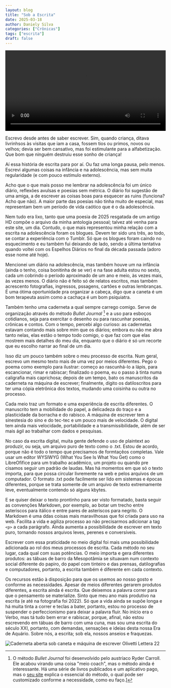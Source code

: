 ```yaml
---
layout: blog
title: "Sob a Escrita"
date: 2025-03-18
author: Daniely Silva
categories: ["Crônicas"]
tags: ["escrita"]
draft: false
---
```


<video width="100%" controls>
 <source src="/img/blog/Olivetti.mp4" type="video/mp4" alt="Sequência de escrita na máquina de escrever" title="Um minuto de escrita.">  
Este vídeo não é suportado pelo seu navegador.
</video>

Escrevo desde antes de saber escrever. Sim, quando criança, ditava livrinhsos às visitas que iam a casa, fossem tios ou primos, novos ou velhos; devia ser bem cansativo, mas foi estimulante para a alfabetização. Que bom que ninguém destruiu esse sonho de criança!

<!--more-->

Aí essa história de escrita para por aí. Ou faz uma longa pausa, pelo menos. Escrevi algumas coisas na infância e na adolescência, mas sem muita regularidade (e com pouco estímulo externo).

Acho que o que mais posso me lembrar na adolescência foi um único diário, reflexões avulsas e poesias sem métrica. O diário foi sugestão de uma amiga, a de escrever as coisas boas para esquecer as ruins (funciona? Acho que não). A maior parte das poesias não tinha muito de especial, mas representam bem um período de vida caótico que é o da adolescência.

Nem tudo era lixo, tanto que uma poesia de 2025 resgatada de um antigo HD compõe o arquivo da minha antologia pessoal; talvez até venha para este site, um dia. Contudo, o que mais representou minha relação com a escrita na adolescência foram os blogues. Devem ter sido uns três, ao todo, se contar a experiência com o Tumblr. Só que os blogues foram caindo no esquecimento e eu também fui deixando de lado, sendo a última tentativa quando voltei com os Espelhos Diários no final da década passada (adoro esse nome até hoje).

Mencionei um diário na adolescência, mas também houve um na infância (ainda o tenho, coisa bonitinha de se ver) e na fase adulta estou no sexto, cada um cobrindo o período aproximado de um ano e meio, às vezes mais, às vezes menos. O diário não é feito só de relatos escritos, mas também acrescento fotografias, ingressos, pssagens, cartões e outras lembranças. É uma ótima oportunidade pra organizar a cabeça, digo que a caneta é um bom terapeuta assim como a cachaça é um bom psiquiatra.

Também tenho uma caderneta a qual sempre carrego comigo. Serve de organização através do método *Bullet Journal* [^1] e a uso para esboços cotidianos, seja para exercitar o desenho ou para rascunhar poesias, crônicas e contos. Com o tempo, percebi algo curioso: as cadernetas estavam contando mais sobre mim que os diários; embora eu não me abra tanto nelas, elas estão o tempo todo comigo, o que faz com que elas mostrem mais detalhes do meu dia, enquanto que o diário é só um recorte que eu escolho narrar ao final de um dia.

Isso diz um pouco também sobre o meu processo de escrita. Num geral, escrevo um mesmo texto mais de uma vez por meios diferentes. Pego o poema como exemplo para ilustrar: começo ao rascunhá-lo a lápis, para escancionar, rimar e rabiscar; finalizado o poema, eu o passo à tinta numa caligrafia mais caprichosa; depois de um tempo, bato os manuscritos da caderneta na máquina de escrever; finalmente, digito os datiloscritos para ter uma cópia eletrônica dos textos, mudando uma coisinha ou outra no processo.

Cada meio traz um formato e uma experiência de escrita diferentes. O manuscrito tem a mobilidade do papel, a delicadeza do traço e a plasticidade da borracha e do rabisco. A máquina de escrever tem a sinestesia do sino e do tec-tec e um pouco mais de velocidade. O digital tem ainda mais velocidade, portabilidade e a transmissibilidade, além de ser mais ágil ao trabalhar com dados e pesquisas.

No caso da escrita digital, muita gente defende o uso de plaintext ao produzir, ou seja, um arquivo puro de texto como o .txt. Estou de acordo, porque não é todo o tempo que precisamos de formtaçẽos completas. Vale usar um editor WYSIWYG (What You See Is What You Get) como o LibreOfifice para um trabalho acadêmico, um projeto ou quando pre cisamos seguir um padrão de laudas. Mas há momentos em que só o texto importa, para que possa circular livremente na web e pelos arquivos de um computador. O formato .txt pode facilmente ser lido em sistemas e épocas diferentes, porque se trata somente de um arquivo de texto extremamente leve, eventualmente contendo só alguns kbytes.

E se quiser deixar o texto prontinho para ser visto formatado, basta seguir as convenções Markdown, por exemplo, ao botar um trecho entre asteriscos para itálico e entre pares de asteriscos para negrito. O Markdown é uma ddas coisas mais maravilhosas que foi criada para uso na web. Facilita a vida e agiliza processo ao não precisarmos adicionar a tag `<p>` a cada parágrafo. Ainda aumenta a possibilidade de escrever em texto puro, tornando nossos arquivos leves, perenes e conversíveis.

Escrever com essa praticidade no meio digital foi mais uma possibilidade adicionada ao rol dos meus processos de escrita. Cada método no seu lugar, cada qual com suas potências. O meio importa e gera diferentes produtos: as tábuas de barro da Mesopotâmia se situavam num contexto social diferente do papiro, do papel com tinteiro e das prensas, datilografias e computadores, portanto, a escrita também é diferente em cada contexto.

Os recursos estão à disposição para que os usemos ao nosso gosto e conforme as necessidades. Apesar de meios diferentes gerarem produtos diferentes, a escrita ainda é escrita. Que deixemos a palavra correr para que o pensamento se materialize. Sinto que meu ano mais produtivo na escrita (e até na fotografia foi 2022). Só que a vida ainda se supõe longa e há muita tinta a correr e teclas a bater, portanto, estou no processo de suspender o perfeccionismo para deixar a palavra fluir. No início era o Verbo, mas tá tudo bem errar e rabiscar, porque, afinal, não estou escrevendo em tábuas de barro com uma cuna, mas sou uma escrita do século XXI, portanto, com demandas, sensações e ideias desta nossa Era de Aquário. Sobre nós, a escrita; sob ela, nossos anseios e fraquezas.

![Caderneta aberta sob caneta e máquina de escrever Olivetti Lettera 22](/img/blog/Olivetti.jpg "Sob a escrita")

[^1]: O método *Bullet Journal* foi desenvolvido pelo austríaco Ryder Carroll. Ele acabou virando uma coisa "meio coach", mas o método ainda é interessante. Há uma série de livros publicados e um aplicativo pago, mas o [seu site](http://bulletjournal.com/) explica o essencial do método, o qual pode ser customizado conforme a necessidade, como eu faço.]

